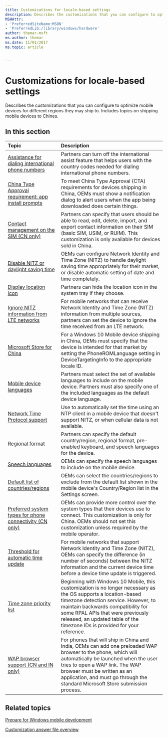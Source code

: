 ```yaml
---
title: Customizations for locale-based settings
description: Describes the customizations that you can configure to optimize mobile devices for different regions they may ship to. Includes topics on shipping mobile devices to Chines.
MSHAttr:
- 'PreferredSiteName:MSDN'
- 'PreferredLib:/library/windows/hardware'
author: themar-msft
ms.author: themar
ms.date: 11/01/2017
ms.topic: article


---
```

# Customizations for locale-based settings

Describes the customizations that you can configure to optimize mobile devices for different regions they may ship to. Includes topics on shipping mobile devices to Chines.

## In this section

| Topic                                 | Description                                                                                   |
|:--------------------------------------|:----------------------------------------------------------------------------------------------|
| [Assistance for dialing international phone numbers](assistance-for-dialing-international-phone-numbers.md)   | Partners can turn off the international assist feature that helps users with the country codes needed for dialing international phone numbers.    |
| [China Type Approval requirement: app install prompts](cta-app-install-prompts.md) | To meet China Type Approval (CTA) requirements for devices shipping in China, OEMs must show a notification dialog to alert users when the app being downloaded does certain things. |
| [Contact management on the SIM (CN only)](contact-management-on-the-sim.md)        | Partners can specify that users should be able to read, edit, delete, import, and export contact information on their SIM (basic SIM, USIM, or RUIM). This customization is only available for devices sold in China.    |
| [Disable NITZ or daylight saving time](disabling-nitz-or-daylight-saving-time.md)  | OEMs can configure Network Identity and Time Zone (NITZ) to handle daylight saving time appropriately for their market, or disable automatic setting of date and time completely. |
| [Display location icon](display-location-icon.md)                                  | Partners can hide the location icon in the system tray if they choose.   |
| [Ignore NITZ information from LTE networks](ignore-nitz-information-from-lte-networks.md) | For mobile networks that can receive Network Identity and Time Zone (NITZ) information from multiple sources, partners can set the device to ignore the time received from an LTE network.    |
| [Microsoft Store for China](windows-phone-store-for-china.md)                      | For a Windows 10 Mobile device shipping in China, OEMs must specify that the device is intended for that market by setting the PhoneROMLanguage setting in DeviceTargetingInfo to the appropriate locale ID. |
| [Mobile device languages](phone-languages.md)                                      | Partners must select the set of available languages to include on the mobile device. Partners must also specify one of the included languages as the default device language.    |
| [Network Time Protocol support](network-time-protocol-support.md) | Use to automatically set the time using an NTP client in a mobile device that doesn't support NITZ, or when cellular data is not available.   |
| [Regional format](regional-format.md)                                              | Partners can specify the default country/region, regional format, pre-enabled keyboard, and speech languages for the device.                                       |
| [Speech languages](speech-languages.md)                                            | OEMs can specify the speech languages to include on the mobile device.   |
| [Default list of countries/regions](default-list-of-countries-regions.md)          | OEMs can select the countries/regions to exclude from the default list shown in the mobile device's Country/Region list in the Settings screen.                      |
| [Preferred system types for phone connectivity (CN only)](preferred-system-types-for-phone-connectivity.md)   | OEMs can provide more control over the system types that their devices use to connect. This customization is only for China. OEMs should not set this customization unless required by the mobile operator.   |
[Threshold for automatic time update](threshold-for-automatic-time-update.md)   | For mobile networks that support Network Identity and Time Zone (NITZ), OEMs can specify the difference (in number of seconds) between the NITZ information and the current device time before a device time update is triggered. |
| [Time zone priority list](time-zone-priority-list.md)                              | Beginning with Windows 10 Mobile, this customization is no longer necessary as the OS supports a location-based timezone detection service. However, to maintain backwards compatibility for some RPAL APIs that were previously released, an updated table of the timezone IDs is provided for your reference.    |
| [WAP browser support (CN and IN only)](wap-browser-support.md) | For phones that will ship in China and India, OEMs can add one preloaded WAP browser to the phone, which will automatically be launched when the user tries to open a WAP link. The WAP browser must be written as an application, and must go through the standard Microsoft Store submission process.   |

## Related topics

[Prepare for Windows mobile development](https://docs.microsoft.com/en-us/windows-hardware/manufacture/mobile/preparing-for-windows-mobile-development)

[Customization answer file overview](https://docs.microsoft.com/en-us/windows-hardware/customize/mobile/mcsf/customization-answer-file)
